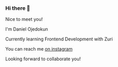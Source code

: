 ### Hi there 👋
<p>Nice to meet you!</p>
<p>I'm Daniel Ojedokun</p>
<p>Currently learning Frontend Development with Zuri</p>
<p>You can reach me 
<a href="www.intagram.com/danny_mediapro">on instagram</a></p>
<p>Looking forward to collaborate you!</p>

<!--
**dannycodes47/dannycodes47** is a ✨ _special_ ✨ repository because its `README.md` (this file) appears on your GitHub profile.

Here are some ideas to get you started:

- 🔭 I’m currently working on ...
- 🌱 I’m currently learning ...
- 👯 I’m looking to collaborate on ...
- 🤔 I’m looking for help with ...
- 💬 Ask me about ...
- 📫 How to reach me: ...
- 😄 Pronouns: ...
- ⚡ Fun fact: ...
-->

